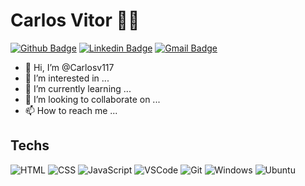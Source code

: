 # Carlos Vitor ✌🏽

[![Github Badge](https://img.shields.io/badge/-Github-000?style=flat-square&logo=Github&logoColor=white&link=https://github.com/Carlosv117)](https://github.com/Carlosv117)
[![Linkedin Badge](https://img.shields.io/badge/-LinkedIn-blue?style=flat-square&logo=Linkedin&logoColor=white&link=https://www.linkedin.com/in/carlos-vitor-ribeiro-cerqueira-lima-08aa78212/)](https://www.linkedin.com/in/carlos-vitor-ribeiro-cerqueira-lima-08aa78212/)
[![Gmail Badge](https://img.shields.io/badge/-Gmail-c14438?style=flat-square&logo=Gmail&logoColor=white&link=mailto:limacarlosvitor@gmail.com)](mailto:limacarlosvitor@gmail.com)



- 👋 Hi, I’m @Carlosv117
- 👀 I’m interested in ...
- 🌱 I’m currently learning ...
- 💞️ I’m looking to collaborate on ...
- 📫 How to reach me ...

<!---
Carlosv117/Carlosv117 is a ✨ special ✨ repository because its `README.md` (this file) appears on your GitHub profile.
You can click the Preview link to take a look at your changes.
--->

## Techs

  ![HTML](https://img.shields.io/badge/-HTML-E34F26?style=flat-square&logo=html5&logoColor=white)
  ![CSS](https://img.shields.io/badge/-CSS-549FDE?style=flat-square&logo=css3&logoColor=white)
  ![JavaScript](https://img.shields.io/badge/-JavaScript-F7B93E?style=flat-square&logo=javascript&logoColor=fff)
  ![VSCode](https://img.shields.io/badge/-VSCode-0085D1?style=flat-square&logo=visual-studio-code&logoColor=white)
  ![Git](https://img.shields.io/badge/-Git-F05032?style=flat-square&logo=git&logoColor=white)
  ![Windows](https://img.shields.io/badge/-Windows-00ADEF?style=flat-square&logo=windows&logoColor=white)
  ![Ubuntu](https://img.shields.io/badge/Ubuntu-E95420?style=for-the-badge&logo=ubuntu&logoColor=white)
